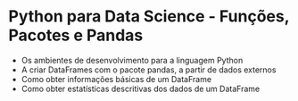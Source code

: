 # Python para Data Science - Funções, Pacotes e Pandas

- Os ambientes de desenvolvimento para a linguagem Python
- A criar DataFrames com o pacote pandas, a partir de dados externos
- Como obter informações básicas de um DataFrame
- Como obter estatísticas descritivas dos dados de um DataFrame